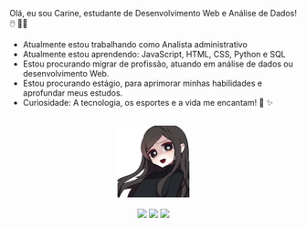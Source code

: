Olá, eu sou Carine, estudante de Desenvolvimento Web e Análise de Dados! 🖱️ 🫶🏼

- Atualmente estou trabalhando como Analista administrativo <br/>
- Atualmente estou aprendendo: JavaScript, HTML, CSS, Python e SQL <br/>
- Estou procurando migrar de profissão, atuando em análise de dados ou desenvolvimento Web.<br/>
- Estou procurando estágio, para aprimorar minhas habilidades e aprofundar meus estudos. <br/>
- Curiosidade: A tecnologia, os esportes e a vida me encantam!  🤍 ✨ <br/>
</br>

<div align="center" >
  <img
      width="25%"
      src="gifmaker_me.gif"
      alt="i-am-programming"
     />

 
</br>



 </br>

 <div> 
<a href="https://discord.com/users/carinepl)" target="_blank"><img src="https://img.shields.io/badge/Discord-7289DA?style=for-the-badge&logo=discord&logoColor=white" target="_blank"></a> 
<a href = "caricalima1@gmail.com"><img src="https://img.shields.io/badge/Gmail-D14836?style=for-the-badge&logo=gmail&logoColor=white"></a>
<a href="hhttps://www.linkedin.com/in/carine-pl/" target="_blank"><img src="https://img.shields.io/badge/-LinkedIn-%230077B5?style=for-the-badge&logo=linkedin&logoColor=white" target="_blank"></a> 
  
</div>

